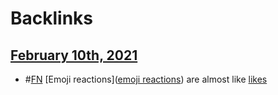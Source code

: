 
# Backlinks
## [February 10th, 2021](<February 10th, 2021.md>)
- #[FN](<FN.md>) [Emoji reactions]([emoji reactions](<emoji reactions.md>)) are almost like [likes](<likes.md>)

